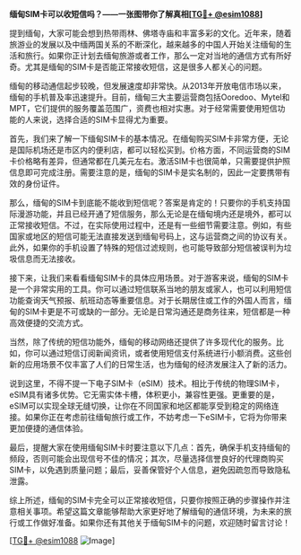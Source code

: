 **缅甸SIM卡可以收短信吗？——一张图带你了解真相[[TG💪+ @esim1088](https://t.me/s/esim1088)]**

提到缅甸，大家可能会想到热带雨林、佛塔寺庙和丰富多彩的文化。近年来，随着旅游业的发展以及中缅两国关系的不断深化，越来越多的中国人开始关注缅甸的生活和旅行。如果你正计划去缅甸旅游或者工作，那么一定对当地的通信方式有所好奇。尤其是缅甸的SIM卡是否能正常接收短信，这是很多人都关心的问题。

缅甸的移动通信起步较晚，但发展速度却非常快。从2013年开放电信市场以来，缅甸的手机普及率迅速提升。目前，缅甸三大主要运营商包括Ooredoo、Mytel和MPT，它们提供的服务覆盖范围广，资费也相对实惠。对于经常需要使用短信功能的人来说，选择合适的SIM卡显得尤为重要。

首先，我们来了解一下缅甸SIM卡的基本情况。在缅甸购买SIM卡非常方便，无论是国际机场还是市区内的便利店，都可以轻松买到。价格方面，不同运营商的SIM卡价格略有差异，但通常都在几美元左右。激活SIM卡也很简单，只需要提供护照信息即可完成注册。需要注意的是，缅甸的SIM卡是实名制的，因此一定要携带有效的身份证件。

那么，缅甸的SIM卡到底能不能收到短信呢？答案是肯定的！只要你的手机支持国际漫游功能，并且已经开通了短信服务，那么无论是在缅甸境内还是境外，都可以正常接收短信。不过，在实际使用过程中，还是有一些细节需要注意。例如，有些国家或地区的短信可能无法直接发送到缅甸号码上，这与运营商之间的协议有关。此外，如果你的手机设置了特殊的短信过滤规则，也可能导致部分短信被误判为垃圾信息而无法接收。

接下来，让我们来看看缅甸SIM卡的具体应用场景。对于游客来说，缅甸的SIM卡是一个非常实用的工具。你可以通过短信联系当地的朋友或家人，也可以利用短信功能查询天气预报、航班动态等重要信息。对于长期居住或工作的外国人而言，缅甸的SIM卡更是不可或缺的一部分。无论是日常沟通还是商务往来，短信都是一种高效便捷的交流方式。

当然，除了传统的短信功能外，缅甸的移动网络还提供了许多现代化的服务。比如，你可以通过短信订阅新闻资讯，或者使用短信支付系统进行小额消费。这些创新的应用场景不仅丰富了人们的日常生活，也为缅甸的经济发展注入了新的活力。

说到这里，不得不提一下电子SIM卡（eSIM）技术。相比于传统的物理SIM卡，eSIM具有诸多优势。它无需实体卡槽，体积更小，兼容性更强。更重要的是，eSIM可以实现全球无缝切换，让你在不同国家和地区都能享受到稳定的网络连接。如果你正在考虑前往缅甸旅行或工作，不妨考虑一下eSIM卡，它将为你带来更加便捷的通信体验。

最后，提醒大家在使用缅甸SIM卡时要注意以下几点：首先，确保手机支持缅甸的频段，否则可能会出现信号不佳的情况；其次，尽量选择信誉良好的代理商购买SIM卡，以免遇到质量问题；最后，妥善保管好个人信息，避免因疏忽而导致隐私泄露。

综上所述，缅甸的SIM卡完全可以正常接收短信，只要你按照正确的步骤操作并注意相关事项。希望这篇文章能够帮助大家更好地了解缅甸的通信环境，为未来的旅行或工作做好准备。如果你还有其他关于缅甸SIM卡的问题，欢迎随时留言讨论！

[[TG💪+ @esim1088](https://t.me/s/esim1088) ![Image](https://i.postimg.cc/4NQfJmqS/Snipaste-2025-05-13-00-14-12.png)]